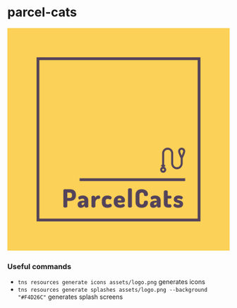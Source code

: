 # parcel-cats

<p align="center">
  <img src="./assets/logo.png" alt="ParcelCats" />
</p>

### Useful commands

- `tns resources generate icons assets/logo.png` generates icons
- `tns resources generate splashes assets/logo.png --background "#F4D26C"` generates splash screens